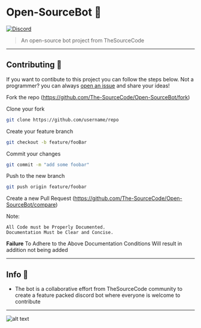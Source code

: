 #  Open-SourceBot 🤖
[![Discord](https://discordapp.com/api/guilds/265499275088232448/embed.png?style=banner2)](https://discord.gg/jkAzNyB)
>An open-source bot project from TheSourceCode
---
## Contributing 📝
If you want to contibute to this project you can follow the steps below.
Not a programmer? you can always [open an issue](https://github.com/The-SourceCode/Open-SourceBot/issues/new) and share your ideas!

  Fork the repo (https://github.com/The-SourceCode/Open-SourceBot/fork)
 
  Clone your fork 
  ```sh
  git clone https://github.com/username/repo
  ```
  Create your feature branch 
```sh
git checkout -b feature/fooBar
```
Commit your changes
```sh
git commit -m "add some foobar"
```
Push to the new branch
```sh
git push origin feature/foobar
```
Create a new Pull Request (https://github.com/The-SourceCode/Open-SourceBot/compare)

Note:
```
All Code must be Properly Documented. 
Documentation Must be Clear and Concise.
```
**Failure** To Adhere to the Above Documentation Conditions Will result in addition not being added

---

## Info 📍
* The bot is a collaborative effort from TheSourceCode community to create a feature packed discord bot where everyone is welcome to contribute

---

![alt text](https://avatars2.githubusercontent.com/u/24659713?s=460&v=4)
